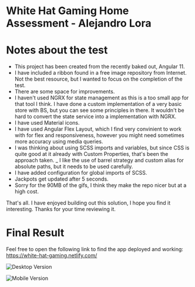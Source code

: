 # White Hat Gaming Home Assessment - Alejandro Lora


# Notes about the test
- This project has been created from the recently baked out, Angular 11.
- I have included a ribbon found in a free image repository from Internet. Not the best resource, but I wanted to focus on the completion of the test.
- There are some space for improvements.
- I haven't used NGRX for state management as this is a too small app for that tool I think. I have done a custom implementation of a very basic store with BS, but you can see some principles in there. It wouldn't be hard to convert the state service into a implementation with NGRX.
- I have used Material icons.
- I have used Angular Flex Layout, which I find very convinient to work with for flex and responsiveness, however you might need sometimes more accuracy using media queries.
- I was thinking about using SCSS imports and variables, but since CSS is quite good at it already with Custom Properties, that's been the approach taken.
_ I like the use of barrel strategy and custom alias for absolute paths, but it needs to be used carefully.
- I have added configuration for global imports of SCSS.
- Jackpots get updated after 5 seconds.
- Sorry for the 90MB of the gifs, I think they make the repo nicer but at a high cost.

That's all. I have enjoyed building out this solution, I hope you find it interesting. Thanks for your time reviewing it.

# Final Result
Feel free to open the following link to find the app deployed and working:
https://white-hat-gaming.netlify.com/

![Desktop Version](./gifs/desktop-version.gif)

![Mobile Version](./gifs/mobile-version.gif)